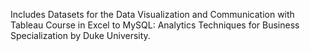 Includes Datasets for the Data Visualization and Communication with Tableau Course in Excel to MySQL: Analytics Techniques for Business Specialization by Duke University.
